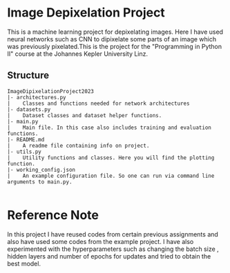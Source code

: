 # Image Depixelation Project

This is a machine learning project for depixelating images. Here I have used neural networks such as CNN to dipixelate some parts of an image which was previously pixelated.This is the project for the "Programming in Python II" course at the Johannes Kepler University Linz.

## Structure
```
ImageDipixelationProject2023
|- architectures.py
|    Classes and functions needed for network architectures
|- datasets.py
|    Dataset classes and dataset helper functions. 
|- main.py
|    Main file. In this case also includes training and evaluation functions.
|- README.md
|    A readme file containing info on project.
|- utils.py
|    Utility functions and classes. Here you will find the plotting function.
|- working_config.json
|    An example configuration file. So one can run via command line arguments to main.py.


```

# Reference Note

In this project I have reused codes from certain previous assignments and also have used some codes from the example project.
 I have also  experimented with the hyperparameters such as changing the batch size , hidden layers and number of epochs for updates and tried to obtain the best model.


